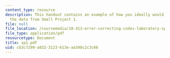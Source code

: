 ```yaml
---
content_type: resource
description: This handout contains an example of how you ideally would have plotted
  the data from Small Project 1.
file: null
file_location: /coursemedia/18-413-error-correcting-codes-laboratory-spring-2004/cb3c7299a8323123613eaa348c2c3c66_sp1.pdf
file_type: application/pdf
resourcetype: Document
title: sp1.pdf
uid: cb3c7299-a832-3123-613e-aa348c2c3c66
---
```

